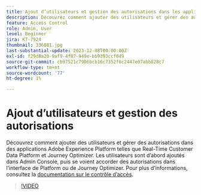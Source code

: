 ```yaml
---
title: Ajout d’utilisateurs et gestion des autorisations dans les applications Adobe Experience Platform
description: Découvrez comment ajouter des utilisateurs et gérer des autorisations dans des applications Adobe Experience Platform.
feature: Access Control
role: Admin, User
level: Beginner
jira: KT-7924
thumbnail: 336081.jpg
last-substantial-update: 2023-12-08T00:00:00Z
exl-id: f29d8a20-9af9-4f87-949e-bb9393ccf049
source-git-commit: cb97521c7906bcb16c7352f6c2447e07abb828c7
workflow-type: tm+mt
source-wordcount: '77'
ht-degree: 1%

---
```


# Ajout d’utilisateurs et gestion des autorisations

Découvrez comment ajouter des utilisateurs et gérer des autorisations dans des applications Adobe Experience Platform telles que Real-Time Customer Data Platform et Journey Optimizer. Les utilisateurs sont d’abord ajoutés dans Admin Console, puis se voient accorder des autorisations dans l’interface de Platform ou de Journey Optimizer. Pour plus d’informations, consultez la [documentation sur le contrôle d’accès](https://experienceleague.adobe.com/docs/experience-platform/access-control/home.html?lang=fr).

>[!VIDEO](https://video.tv.adobe.com/v/336081?learn=on)
